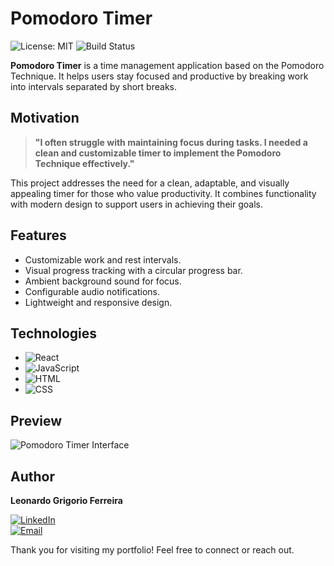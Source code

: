 # Pomodoro Timer

![License: MIT](https://img.shields.io/badge/license-MIT-blue.svg)
![Build Status](https://img.shields.io/badge/build-passing-brightgreen)

**Pomodoro Timer** is a time management application based on the Pomodoro Technique. It helps users stay focused and productive by breaking work into intervals separated by short breaks.

## Motivation

> **"I often struggle with maintaining focus during tasks. I needed a clean and customizable timer to implement the Pomodoro Technique effectively."**

This project addresses the need for a clean, adaptable, and visually appealing timer for those who value productivity. It combines functionality with modern design to support users in achieving their goals.

## Features

- Customizable work and rest intervals.
- Visual progress tracking with a circular progress bar.
- Ambient background sound for focus.
- Configurable audio notifications.
- Lightweight and responsive design.

## Technologies

- ![React](https://img.shields.io/badge/-React-61DAFB?logo=react&logoColor=white&style=flat)
- ![JavaScript](https://img.shields.io/badge/-JavaScript-F7DF1E?logo=javascript&logoColor=white&style=flat)
- ![HTML](https://img.shields.io/badge/-HTML-E34F26?logo=html5&logoColor=white&style=flat)
- ![CSS](https://img.shields.io/badge/-CSS-1572B6?logo=css3&logoColor=white&style=flat)

## Preview

![Pomodoro Timer Interface](https://via.placeholder.com/800x400.png?text=Pomodoro+Timer+Preview)

## Author

**Leonardo Grigorio Ferreira**

[![LinkedIn](https://img.shields.io/badge/LinkedIn-blue?logo=linkedin&logoColor=white&style=flat)](https://www.linkedin.com/in/leonardo-grigorio-ferreira/)  
[![Email](https://img.shields.io/badge/Email-D14836?logo=gmail&logoColor=white&style=flat)](mailto:leo.grigorio16@gmail.com)

Thank you for visiting my portfolio! Feel free to connect or reach out.
